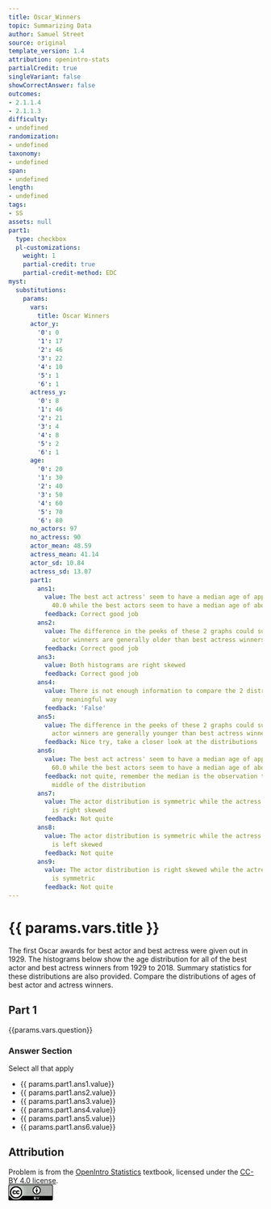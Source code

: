 ```yaml
---
title: Oscar_Winners
topic: Summarizing Data
author: Samuel Street
source: original
template_version: 1.4
attribution: openintro-stats
partialCredit: true
singleVariant: false
showCorrectAnswer: false
outcomes:
- 2.1.1.4
- 2.1.1.3
difficulty:
- undefined
randomization:
- undefined
taxonomy:
- undefined
span:
- undefined
length:
- undefined
tags:
- SS
assets: null
part1:
  type: checkbox
  pl-customizations:
    weight: 1
    partial-credit: true
    partial-credit-method: EDC
myst:
  substitutions:
    params:
      vars:
        title: Oscar Winners
      actor_y:
        '0': 0
        '1': 17
        '2': 46
        '3': 22
        '4': 10
        '5': 1
        '6': 1
      actress_y:
        '0': 8
        '1': 46
        '2': 21
        '3': 4
        '4': 8
        '5': 2
        '6': 1
      age:
        '0': 20
        '1': 30
        '2': 40
        '3': 50
        '4': 60
        '5': 70
        '6': 80
      no_actors: 97
      no_actress: 90
      actor_mean: 48.59
      actress_mean: 41.14
      actor_sd: 10.84
      actress_sd: 13.07
      part1:
        ans1:
          value: The best act actress' seem to have a median age of approximately
            40.0 while the best actors seem to have a median age of about 50
          feedback: Correct good job
        ans2:
          value: The difference in the peeks of these 2 graphs could suggest best
            actor winners are generally older than best actress winners
          feedback: Correct good job
        ans3:
          value: Both histograms are right skewed
          feedback: Correct good job
        ans4:
          value: There is not enough information to compare the 2 distributions in
            any meaningful way
          feedback: 'False'
        ans5:
          value: The difference in the peeks of these 2 graphs could suggest best
            actor winners are generally younger than best actress winners
          feedback: Nice try, take a closer look at the distributions
        ans6:
          value: The best act actress' seem to have a median age of approximately
            60.0 while the best actors seem to have a median age of about 30
          feedback: not quite, remember the median is the observation that is in the
            middle of the distribution
        ans7:
          value: The actor distribution is symmetric while the actress distribution
            is right skewed
          feedback: Not quite
        ans8:
          value: The actor distribution is symmetric while the actress distribution
            is left skewed
          feedback: Not quite
        ans9:
          value: The actor distribution is right skewed while the actress distribution
            is symmetric
          feedback: Not quite
---
```

# {{ params.vars.title }}
The first Oscar awards for best actor and best actress were given out in 1929. The histograms below show the age distribution for all of the best actor and best actress winners from 1929 to 2018. Summary statistics for these distributions are also provided. Compare the distributions of ages of best actor and actress winners.

<pl-figure file-name="figure 1.png" type="dynamic" width="500px"></pl-figure>

## Part 1

{{params.vars.question}}

### Answer Section

Select all that apply

- {{ params.part1.ans1.value}}
- {{ params.part1.ans2.value}}
- {{ params.part1.ans3.value}}
- {{ params.part1.ans4.value}}
- {{ params.part1.ans5.value}}
- {{ params.part1.ans6.value}}

## Attribution

Problem is from the [OpenIntro Statistics](https://openintro.org/book/os/) textbook, licensed under the [CC-BY 4.0 license](https://creativecommons.org/licenses/by/4.0/).<br>![Image representing the Creative Commons 4.0 BY license.](https://raw.githubusercontent.com/firasm/bits/master/by.png)